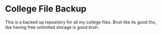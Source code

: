 # College File Backup


This is a backed up repository for all my college files.
Bruh like its good tho, like having free unlimited storage is good bruh.
